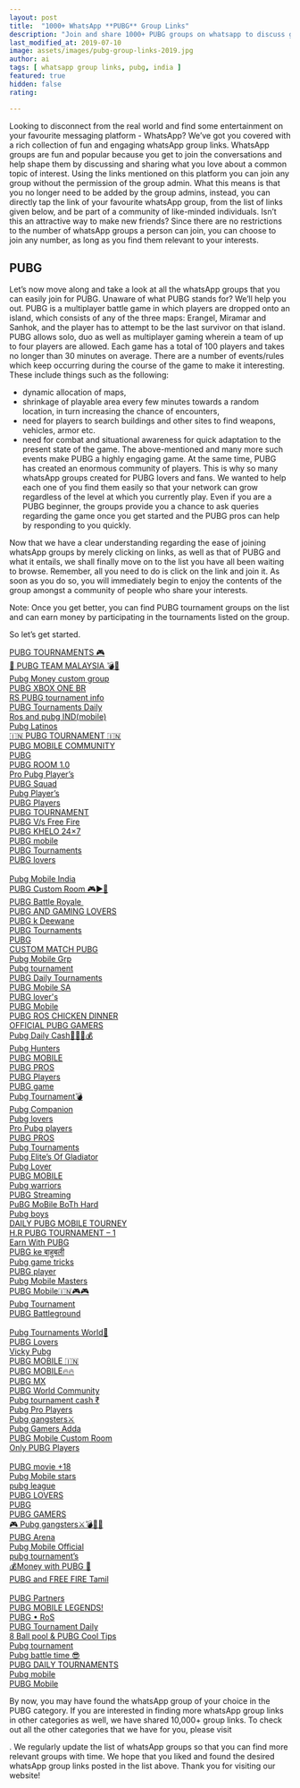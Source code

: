 ```yaml
---
layout: post
title:  "1000+ WhatsApp **PUBG** Group Links"
description: "Join and share 1000+ PUBG groups on whatsapp to discuss game strategy or find new friends and players."
last_modified_at: 2019-07-10
image: assets/images/pubg-group-links-2019.jpg
author: ai
tags: [ whatsapp group links, pubg, india ]
featured: true
hidden: false
rating:

---
```


Looking to disconnect from the real world and find some entertainment on your favourite messaging platform - WhatsApp? We’ve got you covered with a rich collection of fun and engaging whatsApp group links. WhatsApp groups are fun and popular because you get to join the conversations and help shape them by discussing and sharing what you love about a common topic of interest. Using the links mentioned on this platform you can join any group without the permission of the group admin. What this means is that you no longer need to be added by the group admins, instead, you can directly tap the link of your favourite whatsApp group, from the list of links given below, and be part of a community of like-minded individuals. Isn’t this an attractive way to make new friends? Since there are no restrictions to the number of whatsApp groups a person can join, you can choose to join any number, as long as you find them relevant to your interests.


## PUBG

Let’s now move along and take a look at all the whatsApp groups that you can easily join for PUBG. Unaware of what PUBG stands for? We’ll help you out.
PUBG is a multiplayer battle game in which players are dropped onto an island, which consists of any of the three maps: Erangel, Miramar and Sanhok, and the player has to attempt to be the last survivor on that island. PUBG allows solo, duo as well as multiplayer gaming wherein a team of up to four players are allowed. Each game has a total of 100 players and takes no longer than 30 minutes on average. There are a number of events/rules which keep occurring during the course of the game to make it interesting. These include things such as the following:
-  dynamic allocation of maps,
- shrinkage of playable area every few minutes towards a random location, in turn increasing the chance of encounters,
- need for players to search buildings and other sites to find weapons, vehicles, armor etc.
- need for combat and situational awareness for quick adaptation to the present state of the game.
The above-mentioned and many more such events make PUBG a highly engaging game. At the same time, PUBG has created an enormous community of players. This is why so many whatsApp groups created for PUBG lovers and fans. We wanted to help each one of you find them easily so that your network can grow regardless of the level at which you currently play. Even if you are a PUBG beginner, the groups provide you a chance to ask queries regarding the game once you get started and the PUBG pros can help by responding to you quickly.

Now that we have a clear understanding regarding the ease of joining whatsApp groups by merely clicking on links, as well as that of PUBG and what it entails, we shall finally move on to the list you have all been waiting to browse. Remember, all you need to do is click on the link and join it. As soon as you do so, you will immediately begin to enjoy the contents of the group amongst a community of people who share your interests.

Note: Once you get better, you can find PUBG tournament groups on the list and can earn money by participating in the tournaments listed on the group.

So let’s get started.

<a href="https://chat.whatsapp.com/invite/LgMkdXIc9zN8MfGuC6HsLD">PUBG TOURNAMENTS 🎮</a><br />
<a href="https://chat.whatsapp.com/invite/EAYy6MxoXV37XEtZIj8jR4">🌸 PUBG TEAM MALAYSIA 💣🔫</a><br />
<a href="https://chat.whatsapp.com/invite/CJSKgJlvHLwAMg6AgrMoqi">Pubg Money custom group</a><br />
<a href="https://chat.whatsapp.com/invite/E8NXF3wYcqK202hyFxIx0P"> PUBG XBOX ONE BR </a><br />
<a href="https://chat.whatsapp.com/invite/6fysPgEXIaeJXGwTTIk2Sj">RS PUBG tournament info</a><br />
<a href="https://chat.whatsapp.com/invite/0l3jIZ5JX2A1pRaPBtXTy8">PUBG Tournaments Daily</a><br />
<a href="https://chat.whatsapp.com/invite/3X5xeBF833FHwgeFSCMJ8m">Ros and pubg IND(mobile)</a><br />
<a href="https://chat.whatsapp.com/invite/D1NmdsgAGqk6wTf2gpZJgj">Pubg Latinos</a><br />
<a href="https://chat.whatsapp.com/invite/JxTlU2LfBnaEIDgWBUdhjP">🇮🇳 PUBG TOURNAMENT 🇮🇳</a><br />
<a href="https://chat.whatsapp.com/invite/BRv037dvTImEHndbCBML9H">PUBG MOBILE COMMUNITY</a><br />
<a href="https://chat.whatsapp.com/invite/J60X7MZn4OVBKH2OsxDsor">PUBG</a><br />
<a href="https://chat.whatsapp.com/invite/FagY79pDSo7GJS1b7LAZtJ">PUBG ROOM 1.0</a><br />
<a href="https://chat.whatsapp.com/invite/GE6rxQevOVqGqvQqB2PbhI">Pro Pubg Player’s</a><br />
<a href="https://chat.whatsapp.com/invite/1jV9AWXgAZGGzcRL4eFkQH">PUBG Squad</a><br />
<a href="https://chat.whatsapp.com/invite/DmKyAqpom65AS8q4bNWng8">Pubg Player’s</a><br />
<a href="https://chat.whatsapp.com/invite/2fMsq5W6m0u5mu9kBbdgMz">PUBG Players</a><br />
<a href="https://chat.whatsapp.com/invite/IkT7t3TnghW3b6IAM3wu8r">PUBG TOURNAMENT</a><br />
<a href="https://chat.whatsapp.com/invite/2fxnO9IF9CHG5jyiepoUMl">PUBG V/s Free Fire</a><br />
<a href="https://chat.whatsapp.com/invite/LqlSQOvdb1fHDVLlhdLSaQ">PUBG KHELO 24×7</a><br />
<a href="https://chat.whatsapp.com/invite/4Hgt2aRHx2gBkr15HlEEpp">PUBG mobile</a><br />
<a href="https://chat.whatsapp.com/invite/J9pktmfMhtn9dbWwdKKTbe">PUBG Tournaments</a><br />
<a href="https://chat.whatsapp.com/invite/C5L4OXiu4MQ8wdw77wFI61">PUBG lovers</a><br />
<a href="https://chat.whatsapp.com/invite/4eNzcGbrgbuDlMYJaxPB2y"></a><br />
<a href="https://chat.whatsapp.com/invite/HZpOOqcwgnDDybfHMni1GF">Pubg Mobile India</a><br />
<a href="https://chat.whatsapp.com/invite/Ji7SggOJxHg6Y6XGaQPhPS">PUBG Custom Room 🎮▶🔫</a><br />
<a href="https://chat.whatsapp.com/invite/IIvmnCCZrsk5ZTg1dy0kgy">PUBG Battle Royale </a><br />
<a href="https://chat.whatsapp.com/invite/EmW4VNRZEhFA7fPruqsRKn">PUBG AND GAMING LOVERS</a><br />
<a href="https://chat.whatsapp.com/invite/KWTQPpaSVD0A02T2twlovv">PUBG k Deewane</a><br />
<a href="https://chat.whatsapp.com/invite/EgsvkysZwvP4YQPbfhTT7S">PUBG Tournaments</a><br />
<a href="https://chat.whatsapp.com/invite/EakI3B2VyH4D86LKNLH3KY">PUBG</a><br />
<a href="https://chat.whatsapp.com/invite/1hndTwyh87N9UC7C313DRc">CUSTOM MATCH PUBG</a><br />
<a href="https://chat.whatsapp.com/invite/LVjLbCZcqRfEQm5eORjRcF">Pubg Mobile Grp</a><br />
<a href="https://chat.whatsapp.com/invite/86qTuj6q4no9IyPFgFmnE4">Pubg tournament</a><br />
<a href="https://chat.whatsapp.com/invite/Hd3oculSBSE3vq9xTYSnM3">PUBG Daily Tournaments</a><br />
<a href="https://chat.whatsapp.com/invite/11m0FVJVmCvKOAYZgu0PCA">PUBG Mobile SA</a><br />
<a href="https://chat.whatsapp.com/invite/4q9y7yoLpST4NATrdM9ruE">PUBG lover's</a><br />
<a href="https://chat.whatsapp.com/invite/F1OseUGL0JkCroSPgZSFk3">PUBG Mobile</a><br />
<a href="https://chat.whatsapp.com/invite/DuR6DQVYQ4739nd3ThQkHV">PUBG ROS CHICKEN DINNER</a><br />
<a href="https://chat.whatsapp.com/invite/IBEuPbiM3ihEsaxaOcnqR0">OFFICIAL PUBG GAMERS</a><br />
<a href="https://chat.whatsapp.com/invite/Gr6xFbeFCXH7T93jCCqOzB">Pubg Daily Cash💸💸💷💰</a><br />
<a href="https://chat.whatsapp.com/invite/BBKlDddYDvO4xpfQVKIPPj">Pubg Hunters</a><br />
<a href="https://chat.whatsapp.com/invite/0bez4si0ICE2lCMyDqKxXi">PUBG MOBILE</a><br />
<a href="https://chat.whatsapp.com/invite/1v2TYjfjlg38oUUx88Txui">PUBG PROS</a><br />
<a href="https://chat.whatsapp.com/invite/IfsvhIqqKPWHI9vyUuusuM">PUBG Players</a><br />
<a href="https://chat.whatsapp.com/invite/E6zErxQ95YnEE4UdaGY7VX">PUBG game</a><br />
<a href="https://chat.whatsapp.com/invite/JLmdSEjKNPk6Vd1P4xvLED">Pubg Tournament💣</a><br />
<a href="https://chat.whatsapp.com/invite/G2BFpViRyi94cCP2qs5M8u">Pubg Companion</a><br />
<a href="https://chat.whatsapp.com/invite/Jvdt6DUTByp4XvQVS6lUvi">Pubg lovers </a><br />
<a href="https://chat.whatsapp.com/invite/ESn0d8F6qa0DBsvQ4Lyxdp">Pro Pubg players</a><br />
<a href="https://chat.whatsapp.com/invite/KYdOSG22hr12nWRh5Ykugv">PUBG PROS</a><br />
<a href="https://chat.whatsapp.com/invite/224ELWAqknU0ZydgpylPf7">Pubg Tournaments</a><br />
<a href="https://chat.whatsapp.com/invite/EIrU0xBWGtsGZOmAAu9cgE">Pubg Elite’s Of Gladiator</a><br />
<a href="https://chat.whatsapp.com/invite/KfoQu98se7V4H9uVO4lG1s">Pubg Lover</a><br />
<a href="https://chat.whatsapp.com/invite/CRMh7jzAy67G3IKfk8K6bq">PUBG MOBILE</a><br />
<a href="https://chat.whatsapp.com/invite/CzBHM9YCBMo5mvUtwjhZBP">Pubg warriors</a><br />
<a href="https://chat.whatsapp.com/invite/G1NxKS9QpZ8BkTyRWZvNNX">PUBG Streaming</a><br />
<a href="https://chat.whatsapp.com/invite/I72aNSIa8Se9Ygt38VyLsN">PuBG MoBile BoTh Hard</a><br />
<a href="https://chat.whatsapp.com/invite/DgMHyF9KcERLDz5SkF0BeY">Pubg boys</a><br />
<a href="https://chat.whatsapp.com/invite/F3mr33UYJPL3kfwPHV8dAV"> DAILY PUBG MOBILE TOURNEY</a><br />
<a href="https://chat.whatsapp.com/invite/BfpvsJAHlGxDcb53XylD0A">H.R PUBG TOURNAMENT – 1</a><br />
<a href="https://chat.whatsapp.com/invite/Dyw6fD89YuLGfKPh7fEHW8">Earn With PUBG</a><br />
<a href="https://chat.whatsapp.com/invite/IB45mtL1dBl8mFQiCov9eT">PUBG ke बाहुबली</a><br />
<a href="https://chat.whatsapp.com/invite/BFLNbFaLPg3CZ5teHUaQne">Pubg game tricks</a><br />
<a href="https://chat.whatsapp.com/invite/4pnmdRSVwUQEidpbFdvM3b">PUBG player</a><br />
<a href="https://chat.whatsapp.com/invite/BKJgJqLkWXY9yEgWubrqHa">Pubg Mobile Masters</a><br />
<a href="https://chat.whatsapp.com/invite/IqNvgKIQt5Q5afhnxYey2j"> PUBG Mobile🇮🇳🎮🎮 </a><br />
<a href="https://chat.whatsapp.com/invite/DtnlVRE8h7GIhytzqTWAs7">Pubg Tournament</a><br />
<a href="https://chat.whatsapp.com/invite/3dZUukaSUrKGppebMF2Blb">PUBG Battleground</a><br />
<a href="https://chat.whatsapp.com/invite/INJInFxMrT6GEtxCtwaBDm"></a><br />
<a href="https://chat.whatsapp.com/invite/E9kXClcjIGw6lakbqmA3iQ#">Pubg Tournaments World👑</a><br />
<a href="https://chat.whatsapp.com/invite/C5QGQVlolBp3ODCbxaDJgD">PUBG Lovers</a><br />
<a href="https://chat.whatsapp.com/invite/D3ljzrL5ICxGBZZC6C5xka">Vicky Pubg</a><br />
<a href="https://chat.whatsapp.com/invite/HbFg4VWDpMG5naCHYIpuoa">PUBG MOBILE 🇮🇳</a><br />
<a href="https://chat.whatsapp.com/invite/L3vn5Mw4Xtt4HYnjGzgHAL">PUBG MOBILE🔥🔥</a><br />
<a href="https://chat.whatsapp.com/invite/LVs1FponzdT8RNgz5tPEQ1">PUBG MX</a><br />
<a href="https://chat.whatsapp.com/invite/ARxR36qKRdzISDq2ogvDW1">PUBG World Community</a><br />
<a href="https://chat.whatsapp.com/invite/BGYaWxQa3rELOGjCyZvuiz">Pubg tournament cash ₹</a><br />
<a href="https://chat.whatsapp.com/invite/B7t6A2T4tp53thBtjwQyu2">Pubg Pro Players</a><br />
<a href="https://chat.whatsapp.com/invite/3IV7M62rKQADgRegZ2sQfz">Pubg gangsters⚔</a><br />
<a href="https://chat.whatsapp.com/invite/45MFvMqJKbRLQKj50xgxeC">Pubg Gamers Adda</a><br />
<a href="https://chat.whatsapp.com/invite/0bxgTC0e3HULDEwFPpGaKs">PUBG Mobile Custom Room</a><br />
<a href="https://chat.whatsapp.com/invite/2jVhSUtLbh76vy4q0nAUPR">Only PUBG Players</a><br />
<a href="https://chat.whatsapp.com/invite/L6PELYzHuw27rGMwlWKkfa"></a><br />
<a href="https://chat.whatsapp.com/invite/BeE8Pg3aXB4IyNHD5Y5dPy">PUBG movie +18</a><br />
<a href="https://chat.whatsapp.com/invite/F2mzd7ogorN0ZWE6GdLkCi">Pubg Mobile stars</a><br />
<a href="https://chat.whatsapp.com/invite/KzUYdxOYNn46pZDqwUxphi">pubg league</a><br />
<a href="https://chat.whatsapp.com/invite/FzO6mZAWF926p04vz0YAbS">PUBG LOVERS</a><br />
<a href="https://chat.whatsapp.com/invite/9vk91b0G68gE6yRJPN9YKB">PUBG</a><br />
<a href="https://chat.whatsapp.com/invite/Hd6jUtE7DuXGoZLLvm6DuX">PUBG GAMERS</a><br />
<a href="https://chat.whatsapp.com/invite/CGgtHv4HeAN4VTD6w5cOoU"> 🎮 Pubg gangsters⚔💣🔪🤩 </a><br />
<a href="https://chat.whatsapp.com/invite/CAniJpQaTha1acSa9GYYeu">PUBG Arena</a><br />
<a href="https://chat.whatsapp.com/invite/3v5qgBx2q1Y00MM6EkrbDC">Pubg Mobile Official</a><br />
<a href="https://chat.whatsapp.com/invite/CuGmLQtYuWz7T8cDIAF9aK">pubg tournament’s</a><br />
<a href="https://chat.whatsapp.com/invite/8RSA0IKU7F41qx8Gx80NUV">💰Money with PUBG 🔫</a><br />
<a href="https://chat.whatsapp.com/invite/GFb10aIiN2G8KYiekIhJko">PUBG and FREE FIRE Tamil</a><br />
<a href="https://chat.whatsapp.com/invite/E3uAoD8AF7E7jqfFhryFkU"></a><br />
<a href="https://chat.whatsapp.com/invite/BrAPKAd4PclCYb3CymDXkN">PUBG Partners</a><br />
<a href="https://chat.whatsapp.com/invite/DzTl3SwEHWDEyPuYiCcoQh"> PUBG MOBILE LEGENDS!</a><br />
<a href="https://chat.whatsapp.com/invite/AqHYhfqxaw53VBNuEmataz">PUBG • RoS</a><br />
<a href="https://chat.whatsapp.com/invite/KSzeMT4cbxf8rppTpksrif">PUBG Tournament Daily</a><br />
<a href="https://chat.whatsapp.com/invite/Lqcmjwn9RSf8F5f53ekZr7">8 Ball pool & PUBG Cool Tips</a><br />
<a href="https://chat.whatsapp.com/invite/23lRtRi06zP625avSew0JO">Pubg tournament</a><br />
<a href="https://chat.whatsapp.com/invite/DmCJAmKIgItJkRo1Xh8NDv">Pubg battle time 😎</a><br />
<a href="https://chat.whatsapp.com/invite/55V8ZydcGkrAcEGD1aGV3j">PUBG DAILY TOURNAMENTS</a><br />
<a href="https://chat.whatsapp.com/invite/Dp61CvgRtTZ2gDEFmND9CH">Pubg mobile</a><br />
<a href="https://chat.whatsapp.com/invite/977sy01YQB91Mpm9nrqPbg">PUBG Mobile</a><br />

By now, you may have found the whatsApp group of your choice in the PUBG category. If you are interested in finding more whatsApp group links in other categories as well, we have shared 10,000+ group links. To check out all the other categories that we have for you, please visit <main link>. We regularly update the list of whatsApp groups so that you can find more relevant groups with time.
We hope that you liked and found the desired whatsApp group links posted in the list above. Thank you for visiting our website!


